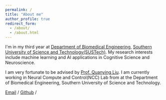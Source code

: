 ```yaml
---
permalink: /
title: "About me"
author_profile: true
redirect_form:
  - /about/
  - /about.html
---
```


I'm in my third year at [Department of Biomedical Engineering](https://bme.sustech.edu.cn/), [Southern University of Science and Technology(SUSTech)](https://www.sustech.edu.cn/). My research interests include machine learning and AI applications in Cognitive Science and Neuroscience.

I am very fortunate to be advised by [Prof. Quanying Liu](https://scholar.google.ch/citations?user=UpP9hJ8AAAAJ&hl=en). I am currently working in Neural Compute and Control(NCC) Lab from at the Department of Biomedical Engineering, Southern University of Science and Technology.

[Email](mailto:12210315@mail.sustech.edu.cn) / [Github](https://github.com/EAterminator) /
